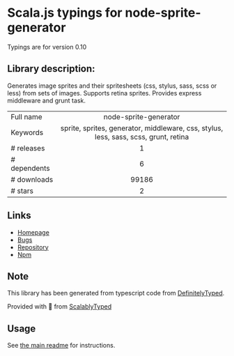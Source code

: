 
# Scala.js typings for node-sprite-generator

Typings are for version 0.10

## Library description:
Generates image sprites and their spritesheets (css, stylus, sass, scss or less) from sets of images. Supports retina sprites. Provides express middleware and grunt task.

|                    |                 |
| ------------------ | :-------------: |
| Full name          | node-sprite-generator |
| Keywords           | sprite, sprites, generator, middleware, css, stylus, less, sass, scss, grunt, retina |
| # releases         | 1 |
| # dependents       | 6 |
| # downloads        | 99186 |
| # stars            | 2 |

## Links
- [Homepage](https://github.com/selaux/node-sprite-generator#readme)
- [Bugs](https://github.com/selaux/node-sprite-generator/issues)
- [Repository](https://github.com/selaux/node-sprite-generator)
- [Npm](https://www.npmjs.com/package/node-sprite-generator)
    


## Note
This library has been generated from typescript code from [DefinitelyTyped](https://definitelytyped.org).

Provided with :purple_heart: from [ScalablyTyped](https://github.com/oyvindberg/ScalablyTyped)

## Usage
See [the main readme](../../readme.md) for instructions.


